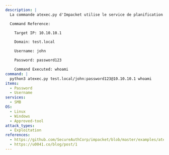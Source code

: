 ```yaml
---
description: |
  La commande atexec.py d'Impacket utilise le service de planification des tâches sur l'hôte Windows distant pour exécuter la commande donnée. Il créera une tâche Windows avec un nom aléatoire, déclenchera la tâche, puis la supprimera. La commande suivante exécute `whoami` sur l'hôte Windows distant.

  Command Reference:

  	Target IP: 10.10.10.1

  	Domain: test.local

  	Username: john

  	Password: password123

  	Command Executed: whoami
command: |
  python3 atexec.py test.local/john:password123@10.10.10.1 whoami
items:
  - Password
  - Username
services:
  - SMB
OS:
  - Linux
  - Windows
  - Approved-tool
attack_types:
  - Exploitation
references:
  - https://github.com/SecureAuthCorp/impacket/blob/master/examples/atexec.py
  - https://u0041.co/blog/post/1
---
```

